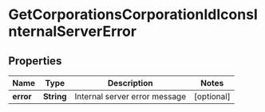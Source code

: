 
# GetCorporationsCorporationIdIconsInternalServerError

## Properties
Name | Type | Description | Notes
------------ | ------------- | ------------- | -------------
**error** | **String** | Internal server error message |  [optional]



